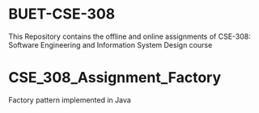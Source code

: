 # BUET-CSE-308
This Repository contains the offline and online assignments of CSE-308: Software Engineering and Information System Design course

# CSE_308_Assignment_Factory
Factory pattern implemented in Java



